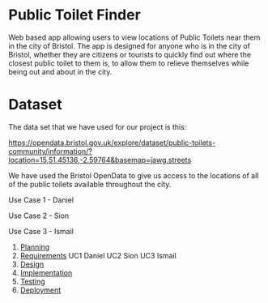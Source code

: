 # Public Toilet Finder

Web based app allowing users to view locations of Public Toilets near them in the city of Bristol.
The app is designed for anyone who is in the city of Bristol, whether they are citizens or tourists to quickly find out where the closest public toilet to them is, to allow them to relieve themselves while being out and about in the city.

# Dataset
The data set that we have used for our project is this:

https://opendata.bristol.gov.uk/explore/dataset/public-toilets-community/information/?location=15,51.45136,-2.59764&basemap=jawg.streets

We have used the Bristol OpenData to give us access to the locations of all of the public toilets available throughout the city.

Use Case 1 - Daniel

Use Case 2 - Sion

Use Case 3 - Ismail


1. [Planning](docs/planning.md)
2. [Requirements](docs/requirements.md) UC1 Daniel UC2 Sion UC3 Ismail
3. [Design](docs/design.md)
4. [Implementation](docs/implementation.md)
5. [Testing](docs/testing.md)
6. [Deployment](docs/deployment.md)
